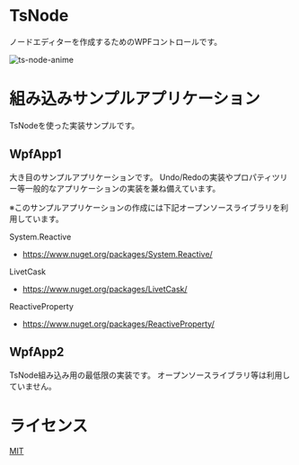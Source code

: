 # TsNode
ノードエディターを作成するためのWPFコントロールです。

![ts-node-anime](https://user-images.githubusercontent.com/11988607/56496933-6e9e0580-6536-11e9-8a80-967e5dcdc8a6.gif)

# 組み込みサンプルアプリケーション
TsNodeを使った実装サンプルです。
## WpfApp1 
大き目のサンプルアプリケーションです。
Undo/Redoの実装やプロパティツリー等一般的なアプリケーションの実装を兼ね備えています。

※このサンプルアプリケーションの作成には下記オープンソースライブラリを利用しています。

System.Reactive
- https://www.nuget.org/packages/System.Reactive/

LivetCask
- https://www.nuget.org/packages/LivetCask/

ReactiveProperty
- https://www.nuget.org/packages/ReactiveProperty/


## WpfApp2
TsNode組み込み用の最低限の実装です。
オープンソースライブラリ等は利用していません。

# ライセンス
[MIT](https://github.com/p4j4dyxcry/TsNode/blob/master/LICENSE)